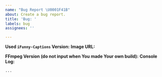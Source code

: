 ```yaml
---
name: "Bug Report \U0001F41B"
about: Create a bug report.
title: 'Bug: '
labels: bug
assignees: ''

---
```


<!-- Please visit the "Known Issues" page in wiki. -->
**Used `iFunny-Captions` Version:** 
**Image URL:** 

**FFmpeg Version (do not input when You made Your own build):** 
**Console Log:**
```bash
...
```
